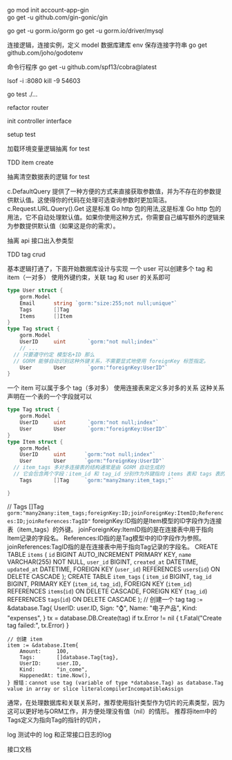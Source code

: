 go mod init account-app-gin      
go get -u github.com/gin-gonic/gin

go get -u gorm.io/gorm
go get -u gorm.io/driver/mysql

连接逻辑，连接实例，定义 model
数据库建库
env 保存连接字符串
go get github.com/joho/godotenv

命令行程序
go get -u github.com/spf13/cobra@latest

lsof -i :8080
kill -9 54603

go test ./...

refactor router

init controller interface

setup test

加载环境变量逻辑抽离 for test

TDD item create

抽离清空数据表的逻辑 for test

c.DefaultQuery 提供了一种方便的方式来直接获取参数值，并为不存在的参数提供默认值。这使得你的代码在处理可选查询参数时更加简洁。
c.Request.URL.Query().Get 这是标准 Go http 包的用法,这是标准 Go http 包的用法，它不自动处理默认值。如果你使用这种方式，你需要自己编写额外的逻辑来为参数提供默认值（如果这是你的需求）。

抽离 api 接口出入参类型

TDD tag crud

基本逻辑打通了，下面开始数据库设计与实现
一个 user 可以创建多个 tag 和 item（一对多）
使用外键约束，关联 tag 和 user 的关系即可

```go
type User struct {
	gorm.Model
	Email      string `gorm:"size:255;not null;unique"`
	Tags       []Tag
	Items      []Item
}
type Tag struct {
	gorm.Model
	UserID     uint       `gorm:"not null;index"`
	// ...
  // 只要遵守约定 模型名+ID 那么
  // GORM 能够自动识别这种外键关系，不需要显式地使用 foreignKey 标签指定。
	User       User       `gorm:"foreignKey:UserID"`
}
```
一个 item 可以属于多个 tag（多对多）
使用连接表来定义多对多的关系
这种关系声明在一个表的一个字段就可以
```go
type Tag struct {
	gorm.Model
	UserID     uint       `gorm:"not null;index"`
	User       User       `gorm:"foreignKey:UserID"`
}
type Item struct {
	gorm.Model
	UserID     uint      `gorm:"not null;index"`
	User       User      `gorm:"foreignKey:UserID"`
  // item_tags 多对多连接表的结构通常是由 GORM 自动生成的
  // 它会包含两个字段：item_id 和 tag_id 分别作为外键指向 items 表和 tags 表的主键
	Tags       []Tag     `gorm:"many2many:item_tags;"`
  
}
```
// Tags   []Tag `gorm:"many2many:item_tags;foreignKey:ID;joinForeignKey:ItemID;References:ID;joinReferences:TagID"`
foreignKey:ID指的是Item模型的ID字段作为连接表（item_tags）的外键。
joinForeignKey:ItemID指的是在连接表中用于指向Item记录的字段名。
References:ID指的是Tag模型中的ID字段作为参照。
joinReferences:TagID指的是在连接表中用于指向Tag记录的字段名。
CREATE TABLE `items` (
    `id` BIGINT AUTO_INCREMENT PRIMARY KEY,
    `name` VARCHAR(255) NOT NULL,
    `user_id` BIGINT,
    `created_at` DATETIME,
    `updated_at` DATETIME,
    FOREIGN KEY (`user_id`) REFERENCES `users`(`id`) ON DELETE CASCADE
);
CREATE TABLE `item_tags` (
    `item_id` BIGINT,
    `tag_id` BIGINT,
    PRIMARY KEY (`item_id`, `tag_id`),
    FOREIGN KEY (`item_id`) REFERENCES `items`(`id`) ON DELETE CASCADE,
    FOREIGN KEY (`tag_id`) REFERENCES `tags`(`id`) ON DELETE CASCADE
);
// 创建一个 tag
	tag := &database.Tag{
		UserID: user.ID,
		Sign:   "⌚️",
		Name:   "电子产品",
		Kind:   "expenses",
	}
	tx = database.DB.Create(tag)
	if tx.Error != nil {
		t.Fatal("Create tag failed:", tx.Error)
	}

	// 创建 item
	item := &database.Item{
		Amount:     100,
		Tags:       []database.Tag{tag},
		UserID:     user.ID,
		Kind:       "in_come",
		HappenedAt: time.Now(),
	} 报错：cannot use tag (variable of type *database.Tag) as database.Tag value in array or slice literalcompilerIncompatibleAssign
  
通常，在处理数据库和关联关系时，推荐使用指针类型作为切片的元素类型，因为这可以更好地与ORM工作，并方便处理没有值（nil）的情形。
推荐将item中的Tags定义为指向Tag的指针的切片，

log 测试中的 log 和正常接口日志的log

接口文档